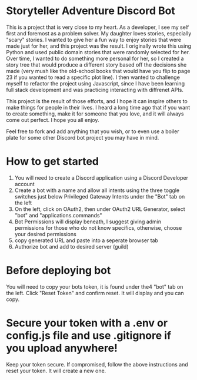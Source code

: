 # Storyteller Adventure Discord Bot
This is a project that is very close to my heart. As a developer, I see my self first and foremost as a problem solver. 
My daughter loves stories, especially "scary" stories. I wanted to give her a fun way to enjoy stories that were made just for her, and this 
project was the result. I originally wrote this using Python and used public domain stories that were randomly selected for her.
Over time, I wanted to do something more personal for her, so I created a story tree that would produce a different story based off the decisions
she made (very mush like the old-school books that would have you flip to page 23 if you wanted to read a specific plot line). I then wanted to challenge myself to refactor the project using Javascript, since I have been learning full stack development and was practicing interacting with diffrenet APIs.

This project is the result of those efforts, and I hope it can inspire others to make things for people in their lives. I heard a long time ago that
if you want to create something, make it for someone that you love, and it will always come out perfect. I hope you all enjoy.

Feel free to fork and add anything that you wish, or to even use a boiler plate for some other Discord bot project you may have in mind.

# How to get started
1. You will need to create a Discord application using a Discord Developer account
2. Create a bot with a name and allow all intents using the three toggle switches just below Privileged Gateway Intents under the "Bot" tab on the left
3. On the left, click on OAuth2, then under OAuth2 URL Generator, select "bot" and "applications.commands"
4. Bot Permissions will display beneath, I suggest giving admin permissions for those who do not know specifics, otherwise, choose your desired permissions
5. copy generated URL and paste into a seperate browser tab
6. Authorize bot and add to desired server (guild)

# Before deploying bot
You will need to copy your bots token, it is found under the4 "bot" tab on the left. Click "Reset Token" and confirm reset. It will display and you can copy.

# Secure your token with a .env or config.js file and use .gitignore if you upload anywhere!
Keep your token secure. If compromised, follow the above instructions and reset your token. It will create a new one.